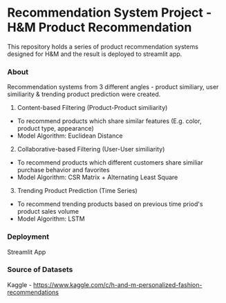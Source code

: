 # Recommendation System Project - H&M Product Recommendation
This repository holds a series of product recommendation systems designed for H&M and the result is deployed to streamlit app.


### About
Recommendation systems from 3 different angles - product similiary, user similiarity & trending product prediction were created.


1. Content-based Filtering (Product-Product similiarity)
- To recommend products which share similar features (E.g. color, product type, appearance)
- Model Algorithm: Euclidean Distance

2. Collaborative-based Filtering (User-User similiarity)
- To recommend products which different customers share similiar purchase behavior and favorites 
- Model Algorithm: CSR Matrix + Alternating Least Square 

3. Trending Product Prediction (Time Series)
- To recommend trending products based on previous time priod's product sales volume
- Model Algorithm: LSTM


### Deployment
Streamlit App


### Source of Datasets
Kaggle - https://www.kaggle.com/c/h-and-m-personalized-fashion-recommendations
